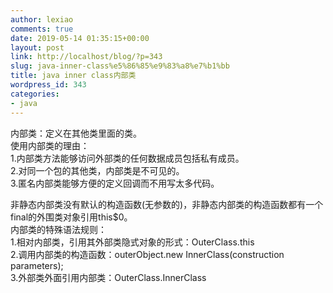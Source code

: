 ```yaml
---
author: lexiao
comments: true
date: 2019-05-14 01:35:15+00:00
layout: post
link: http://localhost/blog/?p=343
slug: java-inner-class%e5%86%85%e9%83%a8%e7%b1%bb
title: java inner class内部类
wordpress_id: 343
categories:
- java
---
```


内部类：定义在其他类里面的类。  
使用内部类的理由：  
1.内部类方法能够访问外部类的任何数据成员包括私有成员。  
2.对同一个包的其他类，内部类是不可见的。  
3.匿名内部类能够方便的定义回调而不用写太多代码。

  


  


  



				

非静态内部类没有默认的构造函数(无参数的)，非静态内部类的构造函数都有一个final的外围类对象引用this$0。  
内部类的特殊语法规则：  
1.相对内部类，引用其外部类隐式对象的形式：OuterClass.this  
2.调用内部类的构造函数：outerObject.new InnerClass(construction parameters);  
3.外部类外面引用内部类：OuterClass.InnerClass
